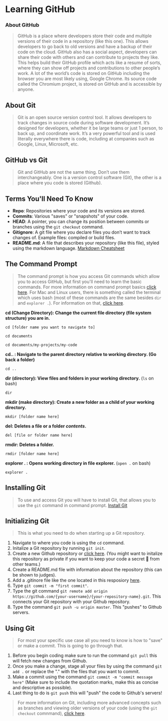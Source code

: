 # Learning GitHub
### About GitHub 
> GitHub is a place where developers store their code and multiple versions of their code in a repository (like this one). This allows developers to go back to old versions and have a backup of their code on the cloud. GitHub also has a social aspect, developers can share their code with others and can contribute to projects they like. This helps build their GitHub profile which acts like a resume of sorts, where they can show off projects and contributions to other people’s work. A lot of the world’s code is stored on GitHub including the browser you are most likely using, Google Chrome. Its source code called the Chromium project, is stored on GitHub and is accessible by anyone. 

## About Git
> Git is an open source version control tool. It allows developers to track changes in source code during software development. It’s designed for developers, whether it be large teams or just 1 person, to back up, and coordinate work. It’s a very powerful tool and is used literally everywhere there is code, including at companies such as Google, Linux, Microsoft, etc. 

## GitHub vs Git
> Git and GitHub are not the same thing. Don’t use them interchangeably. One is a version control software (Git), the other is a place where you code is stored (Github).

## Terms You'll Need To Know
* **Repo**: Repositories where your code and its versions are stored. 
* **Commits**: Various "saves" or "snapshots" of your code.
* **HEAD**: A pointer, you can change its position between commits or branches using the `git checkout` command. 
* **Gitignore**: A git file where you declare files you don’t want to track changes of. Example files: compiled or build files. 
* **README.md**: A file that describes your repository (like this file), styled using the markdown language. [Markdown Cheatsheet](https://github.com/adam-p/markdown-here/wiki/Markdown-Cheatsheet)

## The Command Prompt
> The command prompt is how you access Git commands which allow you to access GitHub, but first you'll need to learn the basic commands. For more information on command prompt basics [click here](https://www.online-tech-tips.com/computer-tips/how-to-use-dos-command-prompt/). For Mac and Linux users, there is something called the terminal which uses bash (most of these commands are the same besides `dir` and `explorer .`). For information on that, [click here](https://www.unr.edu/research-computing/the-grid/using-the-grid/bash-commands).

**cd (Change Directory): Change the current file directory (file system structure) you are in.**

`cd [folder name you want to navigate to]`

`cd documents`

`cd documents/my-projects/my-code`


**cd.. : Navigate to the parent directory relative to working directory. (Go back a folder)**

`cd ..`

**dir (directory): View files and folders in your working directory.** (`ls` on bash)

`dir` 

**mkdir (make directory):  Create a new folder as a child of your working directory.**

`mkdir [folder name here]`

**del: Deletes a file or a folder *contents*.**

`del [file or folder name here]`

**rmdir: Deletes a folder.**

`rmdir [folder name here]`

**explorer . : Opens working directory in file explorer.** (`open .` on bash) 

`explorer .`

## Installing Git
> To use and access Git you will have to install Git, that allows you to use the `git` command in command prompt.
[Install Git](https://git-scm.com/)


## Initializing Git
> This is what you need to do when starting up a Git repository. 

1. Navigate to where you code is using the `cd` command. 
2. Initalize a Git repository by running `git init`. 
3. Create a new Github repository or [click here](https://github.com/new). (You might want to initalize this repository as private if you want to keep your code a secret 👀 from other teams.)
4. Create a README.md file with information about the repository (this can be shown to judges).
5. Add a .gitinore file like the one located in this resposiory [here](https://github.com/Envertronics/GitHub-Tutorial/blob/master/.gitignore).
6. Type `git commit -m "first commit"`. 
7. Type the git command `git remote add origin https://github.com/{your-username}/{your-repository-name}.git`. This connects your Git repository with your Github repository. 
8. Type the command `git push -u origin master`. This "pushes" to Github servers.

## Using Git
> For most your specific use case all you need to know is how to "save" or make a commit. This is going to go through that. 

1. Before you begin coding make sure to run the command `git pull` this will fetch new changes from Github. 
2. Once you make a change, stage all your files by using the command `git add .` or replace the "." with the files that you want to commit. 
3. Make a commit using the command `git commit -m "commit message here"` (Make sure to include the quotation marks, make this as concise and descriptive as possible). 
4. Last thing to do is `git push` this will "push" the code to Github's servers!

> For more information on Git, including more advanced concepts such as branches and viewing older versions of your code (using the `git checkout` comnmand), [click here](https://git-scm.com/docs). 
